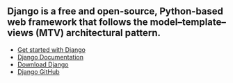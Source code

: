## Django is a free and open-source, Python-based web framework that follows the model–template–views (MTV) architectural pattern.

- [Get started with Django](https://www.djangoproject.com/start/)
- [Django Documentation](https://docs.djangoproject.com/en/4.1/)
- [Download Django](https://www.djangoproject.com/download/)
- [Django GitHub](https://github.com/django/django)
